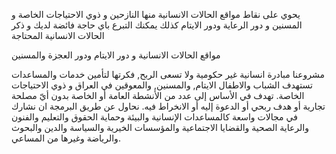 يحوي على نقاط مواقع الحالات الانسانية منها النازحين و ذوي الاحتياجات الخاصة و المسنين و دور الرعاية ودور الايتام كذلك يمكنك التبرع باي حاجة فائضة لديك و ذكر الحالات الانسانية المحتاجة

مواقع الحالات الانسانية و دور الايتام ودور العجزة والمسنين

مشروعنا مبادرة انسانية غير حكومية ولا تسعى الربح, فكرتها لتأمين خدمات والمساعدات تستهدف الشباب والاطفال الايتام, والمسنين, والمعوقين في العراق و ذوي الاحتياجات الخاصة. تهدف في الأساس إلى عدد من الأنشطة العامة أو الخاصة بدون أيّ مصلحة تجارية أو هدف ربحي أو الدعوة إليه أو الانخراط فيه. نحاول عن طريق البرمجة ان نشارك في مجالات واسعة كالمساعدات الإنسانية والبيئة وحماية الحقوق والتعليم والفنون والرعاية الصحية والقضايا الاجتماعية والمؤسسات الخيرية والسياسة والدين والبحوث والرياضة وغيرها من المساعي.
